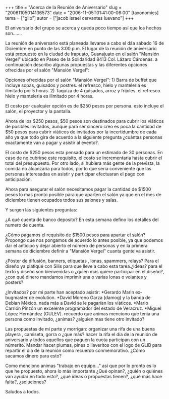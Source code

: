+++
title = "Acerca de la Reunión de Aniversario"
slug = "20061105014136573"
date = "2006-11-05T01:41:00-06:00"
[taxonomies]
tema = ["glib"]
autor = ["jacob israel cervantes luevano"]
+++

El aniversario del grupo se acerca y queda poco tiempo así que los
hechos son…….

<!-- more -->
La reunión de aniversario está planeada llevarse a cabo el dáa sábado 16
de Diciembre en punto de las 3:00 p.m. El lugar de la reunión de
aniversario está propuesto en la ciudad de Irapuato, Guanajuato en el
salón "Mansión Vergel" ubicado en Paseo de la Solidaridad 8413 Col.
Lázaro Cárdenas. a continuación describo algunas propuestas y las
diferentes opciones ofrecidas por el salón "Mansión Vergel":

Opciones ofrecidas por el salón "Mansión Vergel": 1) Barra de buffet que
incluye sopas, guisados y postres. el refresco, hielo y manteleria es
ilimitado por 5 horas. 2) Taquiza de 4 guisados, arroz y frijoles. el
refresco. hielo y manteleria es ilimitado por 4 horas.

El costo por cualquier opción es de $250 pesos por persona. esto incluye
el salón, el proyector y la pantalla.

Ahora de los $250 pesos, $50 pesos son destinados para cubrir los
viáticos de posibles invitados, aunque para ser sincero creo es poca la
cantidad de $50 pesos para cubrir viáticos de invitados por la
incertidumbre de cada año ya que todo gira de acuerdo a la siguiente
pregunta ¿cuántas personas exactamente van a pagar y asistir al evento?.

El costo de $250 pesos esta pensado para un estimado de 30 personas. En
caso de no cubrirse este requisito, el costo se incrementaria hasta
cubrir el total del presupuesto. Por otro lado, si hubiera más gente de
la prevista, la comida no alcanzaría para todos, por lo que seria
conveniente que las personas interesadas en asistir y participar
efectuaran el pago con anticipación.

Ahora para asegurar el salón necesitamos pagar la cantidad de $1500
pesos lo mas pronto posible para que aparten el salón ya que en el mes
de diciembre tienen ocupados todos sus salones y salas.

Y surgen las siguientes preguntas:

¿A qué cuenta de banco deposito? En esta semana defino los detalles del
numero de cuenta.

¿Cómo pagamos el requisito de $1500 pesos para apartar el salón?
Propongo que nos pongamos de acuerdo lo antes posible, ya que podemos
dar el anticipo y dejar abierto el número de personas y en la primera
semana de diciembre definir a "Mansión Vergel" cuanta gente va asistir.

¿Póster de difusión, banners, etiquetas , lonas, spammers, relays? Para
el diseño ya platiqué con Silis para que lleve a cabo esta tarea.¿ideas?
para el texto y diseño son bienvenidas o ¿quién más quiere participar en
el diseño?, ¿con qué dinero mandamos imprimir una o varias lonas o
volantes y posters?

¿Invitados? por mi parte han aceptado asistir: *Gerardo Marin
ex-bugmaster de evolution. *David Moreno Garza (damog) y la banda de
Debian México. nada más a David se le pagarían los viáticos. *Mario
Carrión Pinzón un excelente programador del estado de Veracruz. *Miguel
López Hernández (GULEV). recuerdo que animas menciono que tenia una
persona como invitado, ¿animas? ¿alguien mas tiene otro invitado?

Las propuestas de mi parte y morrigan: organizar una rifa de una buena
playera , camiseta, gorra o ¿que más? hacer la rifa el día de la reunión
de aniversario y todos aquellos que paguen la cuota participan con un
númerito. Mandar hacer plumas, pines o llaveritos con el logo de GLIB
para repartir el dia de la reunión como recuerdo conmemorativo. ¿Cómo
sacamos dinero para esto?

Como menciono animas "trabajo en equipo…" así que por lo pronto es lo
que he propuesto, ahora lo más importante ¿Qué opinan?, ¿quién o quiénes
van ayudar en todo esto?, ¿qué ideas o propuestas tienen?, ¿qué más hace
falta?, ¿soluciones?

Saludos a todos.

